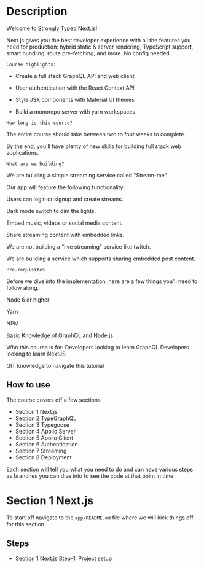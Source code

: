# Description

Welcome to Strongly Typed Next.js!

Next.js gives you the best developer experience with all the features you need for production: hybrid static & server rendering, TypeScript support, smart bundling, route pre-fetching, and more. No config needed.

`Course highlights:`

- Create a full stack GraphQL API and web client

- User authentication with the React Context API

- Style JSX components with Material UI themes

- Build a monorepo server with yarn workspaces

`How long is this course?`

The entire course should take between two to four weeks to complete.

By the end, you'll have plenty of new skills for building full stack web applications.

`What are we building?`

We are building a simple streaming service called "Stream-me"

Our app will feature the following functionality:

Users can login or signup and create streams.

Dark mode switch to dim the lights.

Embed music, videos or social media content.

Share streaming content with embedded links.

We are not building a "live streaming" service like twitch.

We are building a service which supports sharing embedded post content.

`Pre-requisites`

Before we dive into the implementation, here are a few things you’ll need to follow along.

Node 6 or higher

Yarn

NPM

Basic Knowledge of GraphQL and Node.js

Who this course is for:
Developers looking to learn GraphQL
Developers looking to learn NextJS

GIT knowledge to navigate this tutorial

## How to use

The course covers off a few sections

- Section 1 Next.js
- Section 2 TypeGraphQL
- Section 3 Typegoose
- Section 4 Apollo Server
- Section 5 Apollo Client
- Section 6 Authentication
- Section 7 Streaming
- Section 8 Deployment

Each section will tell you what you need to do and can have various steps as branches you can dive into to see the code at that point in time

# Section 1 Next.js

To start off navigate to the `app/README.md` file where we will kick things off for this section

## Steps

- [Section 1 Next.js Step-1: Project setup](https://github.com/dunatron/stream-me/tree/section-1-step-1/app)
